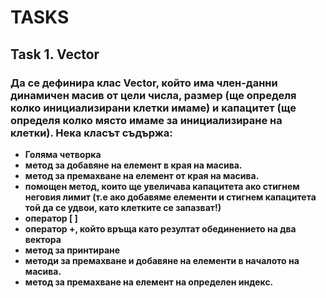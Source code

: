 # TASKS

## Task 1. Vector
### Да се дефинира клас Vector, който има член-данни динамичен масив от цели числа, размер (ще определя колко инициализирани клетки имаме) и капацитет (ще определя колко място имаме за инициализиране на клетки). Нека класът съдържа:
- **Голяма четворка**
- **метод за добавяне на елемент в края на масива.**
- **метод за премахване на елемент от края на масива.**
- **помощен метод, които ще увеличава капацитета ако стигнем неговия лимит (т.е ако добавяме елементи и стигнем капацитета той да се удвои, като клетките се запазват!)**
- **оператор [ ]**
- **оператор +, който връща като резултат обединението на два вектора**
- **метод за принтиране**
- **методи за премахване и добавяне на елементи в началото на масива.**
- **метод за премахване на елемент на определен индекс.**
